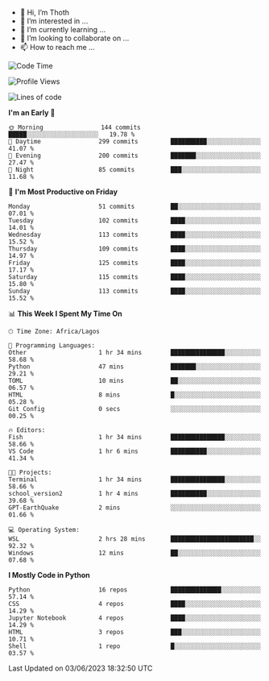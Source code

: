 <!---
thoth2357/thoth2357 is a ✨ special ✨ repository because its `README.md` (this file) appears on your GitHub profile.
You can click the Preview link to take a look at your changes.
--->

- 👋 Hi, I’m Thoth
- 👀 I’m interested in ...
- 🌱 I’m currently learning ...
- 💞️ I’m looking to collaborate on ...
- 📫 How to reach me ...




<!--START_SECTION:waka-->
![Code Time](http://img.shields.io/badge/Code%20Time-2%2C071%20hrs%206%20mins-blue)

![Profile Views](http://img.shields.io/badge/Profile%20Views-0-blue)

![Lines of code](https://img.shields.io/badge/From%20Hello%20World%20I%27ve%20Written-29.1%20million%20lines%20of%20code-blue)

**I'm an Early 🐤** 

```text
🌞 Morning                144 commits         █████░░░░░░░░░░░░░░░░░░░░   19.78 % 
🌆 Daytime                299 commits         ██████████░░░░░░░░░░░░░░░   41.07 % 
🌃 Evening                200 commits         ███████░░░░░░░░░░░░░░░░░░   27.47 % 
🌙 Night                  85 commits          ███░░░░░░░░░░░░░░░░░░░░░░   11.68 % 
```
📅 **I'm Most Productive on Friday** 

```text
Monday                   51 commits          ██░░░░░░░░░░░░░░░░░░░░░░░   07.01 % 
Tuesday                  102 commits         ████░░░░░░░░░░░░░░░░░░░░░   14.01 % 
Wednesday                113 commits         ████░░░░░░░░░░░░░░░░░░░░░   15.52 % 
Thursday                 109 commits         ████░░░░░░░░░░░░░░░░░░░░░   14.97 % 
Friday                   125 commits         ████░░░░░░░░░░░░░░░░░░░░░   17.17 % 
Saturday                 115 commits         ████░░░░░░░░░░░░░░░░░░░░░   15.80 % 
Sunday                   113 commits         ████░░░░░░░░░░░░░░░░░░░░░   15.52 % 
```


📊 **This Week I Spent My Time On** 

```text
🕑︎ Time Zone: Africa/Lagos

💬 Programming Languages: 
Other                    1 hr 34 mins        ███████████████░░░░░░░░░░   58.68 % 
Python                   47 mins             ███████░░░░░░░░░░░░░░░░░░   29.21 % 
TOML                     10 mins             ██░░░░░░░░░░░░░░░░░░░░░░░   06.57 % 
HTML                     8 mins              █░░░░░░░░░░░░░░░░░░░░░░░░   05.28 % 
Git Config               0 secs              ░░░░░░░░░░░░░░░░░░░░░░░░░   00.25 % 

🔥 Editors: 
Fish                     1 hr 34 mins        ███████████████░░░░░░░░░░   58.66 % 
VS Code                  1 hr 6 mins         ██████████░░░░░░░░░░░░░░░   41.34 % 

🐱‍💻 Projects: 
Terminal                 1 hr 34 mins        ███████████████░░░░░░░░░░   58.66 % 
school_version2          1 hr 4 mins         ██████████░░░░░░░░░░░░░░░   39.68 % 
GPT-EarthQuake           2 mins              ░░░░░░░░░░░░░░░░░░░░░░░░░   01.66 % 

💻 Operating System: 
WSL                      2 hrs 28 mins       ███████████████████████░░   92.32 % 
Windows                  12 mins             ██░░░░░░░░░░░░░░░░░░░░░░░   07.68 % 
```

**I Mostly Code in Python** 

```text
Python                   16 repos            ██████████████░░░░░░░░░░░   57.14 % 
CSS                      4 repos             ████░░░░░░░░░░░░░░░░░░░░░   14.29 % 
Jupyter Notebook         4 repos             ████░░░░░░░░░░░░░░░░░░░░░   14.29 % 
HTML                     3 repos             ███░░░░░░░░░░░░░░░░░░░░░░   10.71 % 
Shell                    1 repo              █░░░░░░░░░░░░░░░░░░░░░░░░   03.57 % 
```




 Last Updated on 03/06/2023 18:32:50 UTC
<!--END_SECTION:waka-->
<!--![](http://github-profile-summary-cards.vercel.app/api/cards/profile-details?username=thoth2357&theme=2077)

![](http://github-profile-summary-cards.vercel.app/api/cards/stats?username=thoth2357&theme=2077)![](http://github-profile-summary-cards.vercel.app/api/cards/productive-time?username=thoth2357&theme=2077&utcOffset=8) -->
